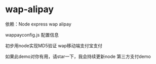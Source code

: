 # wap-alipay
依赖：Node express wap alipay

wappayconfig.js 配置信息

初步用node实现MD5验证 wap移动端支付宝支付

如果此demo对你有用，请star一下，我会持续更新node 第三方支付demo



